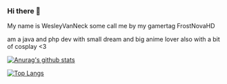 ### Hi there 👋

My name is WesleyVanNeck some call me by my gamertag FrostNovaHD 

am a java and php dev with small dream and big anime lover also with a bit of cosplay <3

[![Anurag's github stats](https://github-readme-stats.vercel.app/api?username=WesleyVanNeck&count_private=true&show_icons=true)](https://github.com/anuraghazra/github-readme-stats)

[![Top Langs](https://github-readme-stats.vercel.app/api/top-langs/?username=WesleyVanNeck)](https://github.com/anuraghazra/github-readme-stats)
